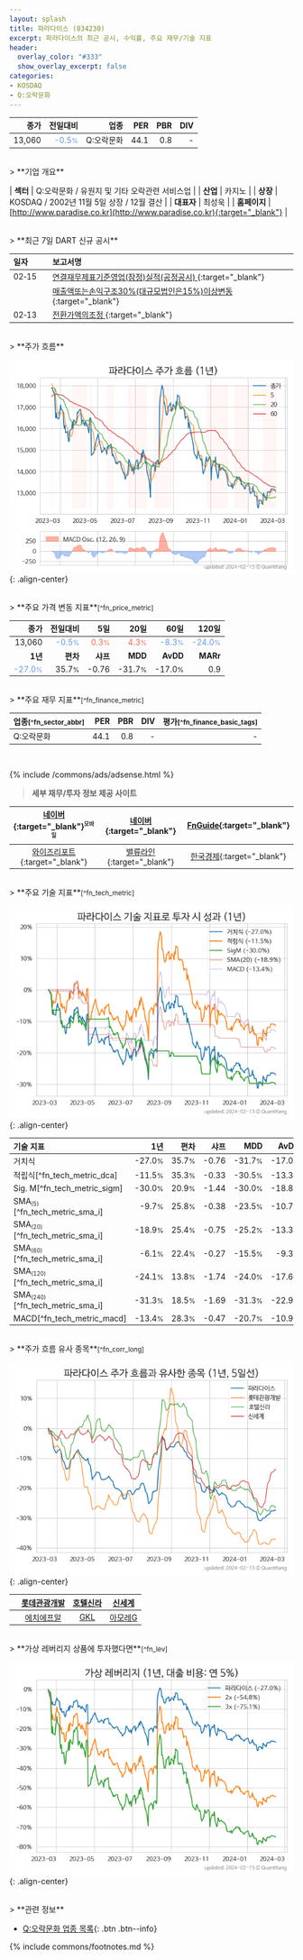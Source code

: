 ```yaml
---
layout: splash
title: 파라다이스 (034230)
excerpt: 파라다이스의 최근 공시, 수익률, 주요 재무/기술 지표
header:
  overlay_color: "#333"
  show_overlay_excerpt: false
categories:
- KOSDAQ
- Q:오락문화
---
```


| **종가** | **전일대비** | **업종** | **PER** | **PBR** | **DIV** |
| -------: | -----------: | -------: | ------: | ------: | ------: |
| 13,060 | <span style="color: cornflowerblue">-0.5<small>%</small></span> | Q:오락문화 | 44.1 | 0.8 | - |

<!-- more -->

<br>
> **기업 개요**<a id="company"></a>

| <span style="white-space:nowrap;">**섹터**</span> | Q:오락문화 / 유원지 및 기타 오락관련 서비스업 |
| <span style="white-space:nowrap;">**산업**</span> | 카지노 |
| <span style="white-space:nowrap;">**상장**</span> | KOSDAQ / 2002년 11월 5일 상장 / 12월 결산 |
| <span style="white-space:nowrap;">**대표자**</span> | 최성욱 |
| <span style="white-space:nowrap;">**홈페이지**</span> | [http://www.paradise.co.kr](http://www.paradise.co.kr){:target="_blank"} |

<br>
> **최근 7일 DART 신규 공시**<a id="dart"></a>

| **일자** |      | **보고서명** |
| :------- | :--- | :----------- |
| 02&#x2011;15 | | [연결재무제표기준영업(잠정)실적(공정공시)              ](https://dart.fss.or.kr/dsaf001/main.do?rcpNo=20240215900352){:target="_blank"} |
|  | | [매출액또는손익구조30%(대규모법인은15%)이상변동              ](https://dart.fss.or.kr/dsaf001/main.do?rcpNo=20240215900272){:target="_blank"} |
| 02&#x2011;13 | | [전환가액의조정              ](https://dart.fss.or.kr/dsaf001/main.do?rcpNo=20240213900278){:target="_blank"} |

<br>
> **주가 흐름**<a id="price"></a>

![034230](/stock/images/034230.png){: .align-center}

<br>
> **주요 가격 변동 지표**<small>[^fn_price_metric]</small>

| **종가** | **전일대비** | **5일** | **20일** | **60일** | **120일** |
| -------: | -----------: | ------: | -------: | -------: | --------: |
| 13,060 | <span style="color: cornflowerblue">-0.5<small>%</small></span> | <span style="color: tomato">0.3<small>%</small></span> | <span style="color: tomato">4.3<small>%</small></span> | <span style="color: cornflowerblue">-8.3<small>%</small></span> | <span style="color: cornflowerblue">-24.0<small>%</small></span> |
| **1년** | **편차** | **샤프** | **MDD** | **AvDD** | **MARr** |
| <span style="color: cornflowerblue">-27.0<small>%</small></span> | 35.7<small>%</small> | -0.76 | -31.7<small>%</small> | -17.0<small>%</small> | 0.9 |

<br>
> **주요 재무 지표**<small>[^fn_finance_metric]</small>

| **업종**<small>[^fn_sector_abbr]</small> | **PER** | **PBR** | **DIV** | **평가**<small>[^fn_finance_basic_tags]</small> |
| :--------------------------------------- | ------: | ------: | ------: | ----------------------------------------------: |
| Q:오락문화 | 44.1 | 0.8 | - | - |

<br>

{% include /commons/ads/adsense.html %}

> **세부 재무/투자 정보 제공 사이트**

| [네이버](https://m.stock.naver.com/domestic/stock/034230/finance/summary){:target="_blank"}<sup><small>모바일</small></sup> | [네이버](https://finance.naver.com/item/coinfo.naver?code=034230){:target="_blank"} | [FnGuide](https://comp.fnguide.com/SVO2/ASP/SVD_Invest.asp?gicode=A034230&MenuYn=Y){:target="_blank"} |
| :---: | :---: | :---: |
| [와이즈리포트](https://comp.wisereport.co.kr/company/c1040001.aspx?cmp_cd=034230){:target="_blank"} | [밸류라인](https://www.valueline.co.kr/finance/summary/034230){:target="_blank"} | [한국경제](https://markets.hankyung.com/stock/034230/financial-summary){:target="_blank"} |

<br>
> **주요 기술 지표**<small>[^fn_tech_metric]</small>


![034230](/stock/images/034230_tech.png){: .align-center}

| **기술 지표** | **1년** | **편차** | **샤프** | **MDD** | **AvDD** |
| :------------ | ------: | -----------: | -------: | ------: | -------: |
| 거치식 | -27.0<small>%</small> | 35.7<small>%</small> | -0.76 | -31.7<small>%</small> | -17.0<small>%</small> |
| 적립식[^fn_tech_metric_dca] | -11.5<small>%</small> | 35.3<small>%</small> | -0.33 | -30.5<small>%</small> | -13.3<small>%</small> |
| Sig. M[^fn_tech_metric_sigm] | -30.0<small>%</small> | 20.9<small>%</small> | -1.44 | -30.0<small>%</small> | -18.8<small>%</small> |
| SMA<small><sub>(5)</sub></small>[^fn_tech_metric_sma_i] | -9.7<small>%</small> | 25.8<small>%</small> | -0.38 | -23.5<small>%</small> | -10.7<small>%</small> |
| SMA<small><sub>(20)</sub></small>[^fn_tech_metric_sma_i] | -18.9<small>%</small> | 25.4<small>%</small> | -0.75 | -25.2<small>%</small> | -13.3<small>%</small> |
| SMA<small><sub>(60)</sub></small>[^fn_tech_metric_sma_i] | -6.1<small>%</small> | 22.4<small>%</small> | -0.27 | -15.5<small>%</small> | -9.3<small>%</small> |
| SMA<small><sub>(120)</sub></small>[^fn_tech_metric_sma_i] | -24.1<small>%</small> | 13.8<small>%</small> | -1.74 | -24.0<small>%</small> | -17.6<small>%</small> |
| SMA<small><sub>(240)</sub></small>[^fn_tech_metric_sma_i] | -31.3<small>%</small> | 18.5<small>%</small> | -1.69 | -31.3<small>%</small> | -22.9<small>%</small> |
| MACD[^fn_tech_metric_macd] | -13.4<small>%</small> | 28.3<small>%</small> | -0.47 | -20.7<small>%</small> | -10.9<small>%</small> |

<br>
> **주가 흐름 유사 종목**<a id="corr"></a><small>[^fn_corr_long]</small>

![034230](/stock/images/034230_corr.png){: .align-center}

|       | [롯데관광개발](/032350/) | [호텔신라](/008770/) | [신세계](/004170/) |
| :---: | :------------------------------------: | :------------------------------------: | :------------------------------------: |
|       | [에치에프알](/230240/) | [GKL](/114090/) | [아모레G](/002790/) |

<br>
> **가상 레버리지 상품에 투자했다면**<a id="2x"></a><small>[^fn_lev]</small>

![034230](/stock/images/034230_2x.png){: .align-center}

<br>
> **관련 정보**

- [Q:오락문화 업종 목록](/stats/sector/kosdaq_업종_오락문화_종목/){: .btn .btn--info}

{% include commons/footnotes.md %}